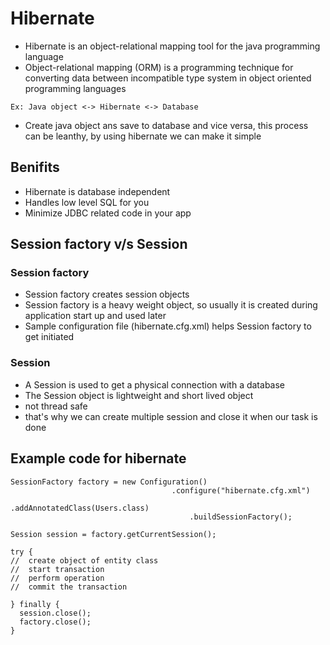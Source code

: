 # Hibernate 
- Hibernate is an object-relational mapping tool for the java programming language
- Object-relational mapping (ORM) is a programming technique for converting data between incompatible type system in object oriented programming languages
```
Ex: Java object <-> Hibernate <-> Database
```
- Create java object ans save to database and vice versa, this process can be leanthy, by using hibernate we can make it simple

## Benifits
- Hibernate is database independent
- Handles low level SQL for you
- Minimize JDBC related code in your app

## Session factory v/s Session
### Session factory
- Session factory creates session objects
- Session factory is a heavy weight object, so usually it is created during application start up and used later
- Sample configuration file (hibernate.cfg.xml) helps Session factory to get initiated
### Session
- A Session is used to get a physical connection with a database
- The Session object is lightweight and short lived object
- not thread safe
- that's why we can create multiple session and close it when our task is done

## Example code for hibernate
```
SessionFactory factory = new Configuration()
								    .configure("hibernate.cfg.xml")
										.addAnnotatedClass(Users.class)
										.buildSessionFactory();
		
Session session = factory.getCurrentSession();

try {
//  create object of entity class
//  start transaction
//	perform operation
//	commit the transaction
				
} finally {
  session.close();
  factory.close();
}
```